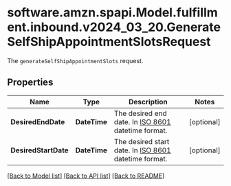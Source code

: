 # software.amzn.spapi.Model.fulfillment.inbound.v2024_03_20.GenerateSelfShipAppointmentSlotsRequest
The `generateSelfShipAppointmentSlots` request.

## Properties

Name | Type | Description | Notes
------------ | ------------- | ------------- | -------------
**DesiredEndDate** | **DateTime** | The desired end date. In [ISO 8601](https://developer-docs.amazon.com/sp-api/docs/iso-8601) datetime format. | [optional] 
**DesiredStartDate** | **DateTime** | The desired start date. In [ISO 8601](https://developer-docs.amazon.com/sp-api/docs/iso-8601) datetime format. | [optional] 

[[Back to Model list]](../README.md#documentation-for-models) [[Back to API list]](../README.md#documentation-for-api-endpoints) [[Back to README]](../README.md)

